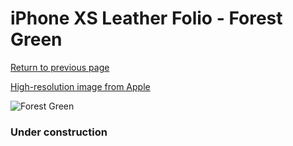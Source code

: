 # iPhone XS Leather Folio - Forest Green

[Return to previous page](/iphone_x)

[High-resolution image from Apple](https://store.storeimages.cdn-apple.com/8756/as-images.apple.com/is/MRWY2?wid=4500&hei=4500&fmt=png)

<div style="width: 384px"><img src="/everypreview/MRWY2.png" alt="Forest Green"></div>

### Under construction
